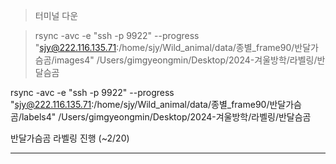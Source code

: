 >터미널 다운

>rsync -avc -e "ssh -p 9922" --progress "sjy@222.116.135.71:/home/sjy/Wild_animal/data/종별_frame90/반달가슴곰/images4"  /Users/gimgyeongmin/Desktop/2024-겨울방학/라벨링/반달슴곰

rsync -avc -e "ssh -p 9922" --progress "sjy@222.116.135.71:/home/sjy/Wild_animal/data/종별_frame90/반달가슴곰/labels4"  /Users/gimgyeongmin/Desktop/2024-겨울방학/라벨링/반달슴곰

반달가슴곰 라벨링 진행 (~2/20)

---
